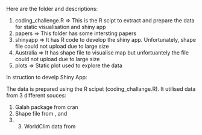 Here are the folder and descriptions:
1. coding_challenge.R => This is the R scipt to extract and prepare the data for static visualisation and shiny app
2. papers => This folder has some intersting papers
3. shinyapp => It has R code to develop the shiny app. Unfortunately, shape file could not upload due to large size
4. Australia => It has shape file to visualise map but unfortuantely the file could not upload due to large size
5. plots => Static plot used to explore the data

In struction to develp Shiny App:

The data is prepared using the R scipet (coding_challange.R). It utilised data from 3 different souces: 
  1. Galah package from cran
  2. Shape file from , and
  3. 3. WorldClim data from 
